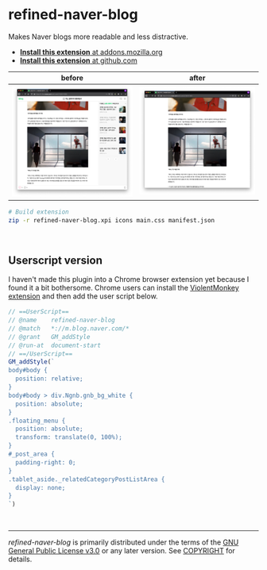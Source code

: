 refined-naver-blog
========
Makes Naver blogs more readable and less distractive.

- [**Install this extension** at addons.mozilla.org](https://addons.mozilla.org/en-US/firefox/addon/refined-naver-blog/)
- [**Install this extension** at github.com](https://github.com/simnalamburt/refined-naver-blog/releases/latest)

before    | after
:--------:|:--------:
![before] | ![after]

```bash
# Build extension
zip -r refined-naver-blog.xpi icons main.css manifest.json
```

&nbsp;

## Userscript version
I haven't made this plugin into a Chrome browser extension yet because I found it a bit bothersome. Chrome users can install the [ViolentMonkey extension](https://chromewebstore.google.com/detail/violentmonkey/jinjaccalgkegednnccohejagnlnfdag) and then add the user script below.
```js
// ==UserScript==
// @name    refined-naver-blog
// @match   *://m.blog.naver.com/*
// @grant   GM_addStyle
// @run-at  document-start
// ==/UserScript==
GM_addStyle(`
body#body {
  position: relative;
}
body#body > div.Ngnb.gnb_bg_white {
  position: absolute;
}
.floating_menu {
  position: absolute;
  transform: translate(0, 100%);
}
#_post_area {
  padding-right: 0;
}
.tablet_aside._relatedCategoryPostListArea {
  display: none;
}
`)
```

&nbsp;

---

*refined-naver-blog* is primarily distributed under the terms of the [GNU
General Public License v3.0] or any later version. See [COPYRIGHT] for details.

[before]: https://raw.githubusercontent.com/simnalamburt/i/master/refined-naver-blog/before.png
[after]: https://raw.githubusercontent.com/simnalamburt/i/master/refined-naver-blog/after.png
[GNU General Public License v3.0]: LICENSE
[COPYRIGHT]: COPYRIGHT
